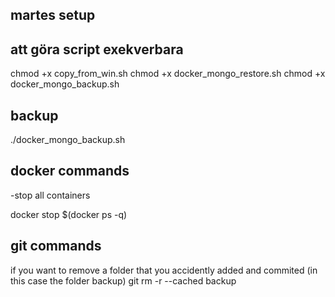 ## martes setup

## att göra script exekverbara
chmod +x copy_from_win.sh
chmod +x docker_mongo_restore.sh
chmod +x docker_mongo_backup.sh


## backup
./docker_mongo_backup.sh


## docker commands
-stop all containers

docker stop $(docker ps -q)


## git commands
if you want to remove a folder that you accidently added and commited (in this case the folder backup)
git rm -r --cached backup
